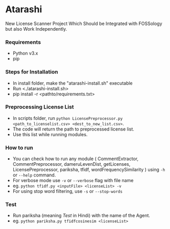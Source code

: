 # Atarashi
New License Scanner Project Which Should be Integrated with FOSSology but also Work Independently.

### Requirements
- Python v3.x
- pip

### Steps for Installation
- In install folder, make the "atarashi-install.sh" executable
- Run <./atarashi-install.sh>
- pip install -r <pathto/requirements.txt>

### Preprocessing License List
- In scripts folder, run `python LicensePreprocessor.py <path_to_licenselist.csv> <dest_to_new_list.csv>`.
- The code will return the path to preprocessed license list.
- Use this list while running modules.

### How to run
- You can check how to run any module ( CommentExtractor, CommentPreprocessor,
dameruLevenDist, getLicenses, LicensePreprocessor, pariksha, tfidf, wordFrequencySimilarity )
using `-h` or `--help` command.
- For verbose mode use `-v` or `--verbose` flag with file name
- eg. `python tfidf.py <inputFile> <licenseList> -v`
- For using stop word filtering, use `-s` or `--stop-words`

### Test
- Run pariksha (meaning *Test* in Hindi) with the name of the Agent.
- eg. `python pariksha.py tfidfcosinesim <licenseList>`
